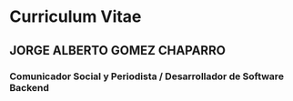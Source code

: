 # Curriculum Vitae

## JORGE ALBERTO GOMEZ CHAPARRO
### Comunicador Social y Periodista / Desarrollador de Software Backend